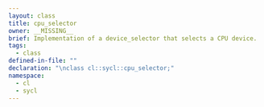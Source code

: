 ```yaml
---
layout: class
title: cpu_selector
owner: __MISSING__
brief: Implementation of a device_selector that selects a CPU device.
tags:
  - class
defined-in-file: ""
declaration: "\nclass cl::sycl::cpu_selector;"
namespace:
  - cl
  - sycl
---
```


